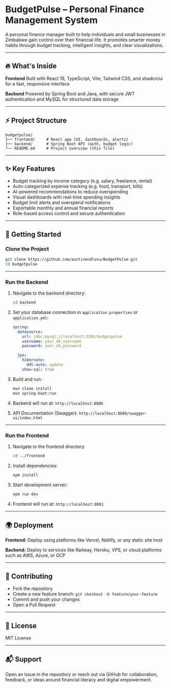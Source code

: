 

# BudgetPulse – Personal Finance Management System

A personal finance manager built to help individuals and small businesses in Zimbabwe gain control over their financial life.
It promotes smarter money habits through budget tracking, intelligent insights, and clear visualizations.

---

## 🔥 What's Inside

**Frontend**
Built with React 18, TypeScript, Vite, Tailwind CSS, and shadcn/ui for a fast, responsive interface

**Backend**
Powered by Spring Boot and Java, with secure JWT authentication and MySQL for structured data storage

---

## ⚡ Project Structure

```
budgetpulse/
├── frontend/     # React app (UI, dashboards, alerts)
├── backend/      # Spring Boot API (auth, budget logic)
└── README.md     # Project overview (this file)
```

---

## ✨ Key Features

* Budget tracking by income category (e.g. salary, freelance, rental)
* Auto-categorized expense tracking (e.g. food, transport, bills)
* AI-powered recommendations to reduce overspending
* Visual dashboards with real-time spending insights
* Budget limit alerts and overspend notifications
* Exportable monthly and annual financial reports
* Role-based access control and secure authentication

---

## 🚀 Getting Started

### Clone the Project

```bash
git clone https://github.com/austinendlovu/BudgetPulse.git
cd budgetpulse
```

---

### Run the Backend

1. Navigate to the backend directory:

   ```bash
   cd backend
   ```

2. Set your database connection in `application.properties` or `application.yml`:

   ```yaml
   spring:
     datasource:
       url: jdbc:mysql://localhost:3306/budgetpulse
       username: your_db_username
       password: your_db_password

     jpa:
       hibernate:
         ddl-auto: update
       show-sql: true
   ```

3. Build and run:

   ```bash
   mvn clean install
   mvn spring-boot:run
   ```

4. Backend will run at:
   `http://localhost:8080`

5. API Documentation (Swagger):
   `http://localhost:8080/swagger-ui/index.html`

---

### Run the Frontend

1. Navigate to the frontend directory:

   ```bash
   cd ../frontend
   ```

2. Install dependencies:

   ```bash
   npm install
   ```

3. Start development server:

   ```bash
   npm run dev
   ```

4. Frontend will run at:
   `http://localhost:8081`

---

## 🌍 Deployment

**Frontend:**
Deploy using platforms like Vercel, Netlify, or any static site host

**Backend:**
Deploy to services like Railway, Heroku, VPS, or cloud platforms such as AWS, Azure, or GCP

---

## 🤝 Contributing

* Fork the repository
* Create a new feature branch:
  `git checkout -b feature/your-feature`
* Commit and push your changes
* Open a Pull Request

---

## 📜 License

MIT License

---

## 📬 Support

Open an issue in the repository or reach out via GitHub for collaboration, feedback, or ideas around financial literacy and digital empowerment.


